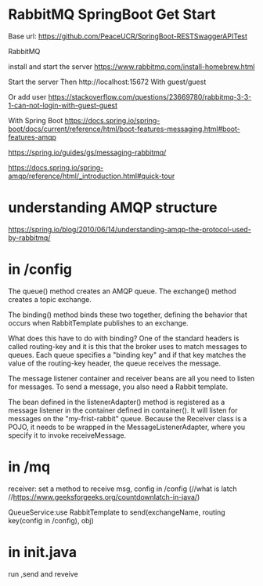# RabbitMQ SpringBoot Get Start
Base url: https://github.com/PeaceUCR/SpringBoot-RESTSwaggerAPITest

RabbitMQ

install and start the server https://www.rabbitmq.com/install-homebrew.html

Start the server
Then http://localhost:15672 With guest/guest

Or add user https://stackoverflow.com/questions/23669780/rabbitmq-3-3-1-can-not-login-with-guest-guest

With Spring Boot
https://docs.spring.io/spring-boot/docs/current/reference/html/boot-features-messaging.html#boot-features-amqp

https://spring.io/guides/gs/messaging-rabbitmq/

https://docs.spring.io/spring-amqp/reference/html/_introduction.html#quick-tour

# understanding AMQP structure
https://spring.io/blog/2010/06/14/understanding-amqp-the-protocol-used-by-rabbitmq/

# in /config

The queue() method creates an AMQP queue. The exchange() method creates a topic exchange.

The binding() method binds these two together, defining the behavior that occurs when RabbitTemplate publishes to an exchange.

What does this have to do with binding? One of the standard headers is called routing-key and it is this that the broker uses to match messages to queues. Each queue specifies a "binding key" and if that key matches the value of the routing-key header, the queue receives the message.

The message listener container and receiver beans are all you need to listen for messages.
To send a message, you also need a Rabbit template.

The bean defined in the listenerAdapter() method is registered as a message listener in the container defined in container().
It will listen for messages on the "my-frist-rabbit" queue. Because the Receiver class is a POJO, it needs to be wrapped in the MessageListenerAdapter, where you specify it to invoke receiveMessage.


# in /mq

receiver: set a method to receive msg, config in /config
(//what is latch
//https://www.geeksforgeeks.org/countdownlatch-in-java/)

QueueService:use RabbitTemplate to send(exchangeName, routing key(config in /config), obj)

# in init.java
run ,send and reveive
